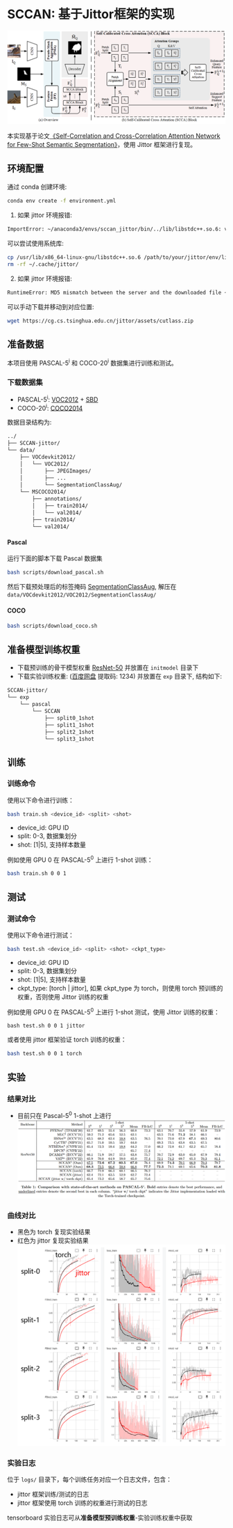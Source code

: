 # SCCAN: 基于Jittor框架的实现

![模型总览](./figure/overview.png)

本实现基于论文[《Self-Correlation and Cross-Correlation Attention Network for Few-Shot Semantic Segmentation》](https://arxiv.org/abs/2308.09294)，使用 Jittor 框架进行复现。

## 环境配置

通过 conda 创建环境:
```bash 
conda env create -f environment.yml
```

1. 如果 jittor 环境报错:
```bash
ImportError: ~/anaconda3/envs/sccan_jittor/bin/../lib/libstdc++.so.6: version `GLIBCXX_3.4.30' not found (required by ~/.cache/jittor/jt1.3.9/g++11.4.0/py3.7.16/Linux-5.15.0-1xe3/IntelRXeonRGolx62/6c05/default/cu12.2.140_sm_89/jittor_core.cpython-37m-x86_64-linux-gnu.so)
```

可以尝试使用系统库: 
```bash
cp /usr/lib/x86_64-linux-gnu/libstdc++.so.6 /path/to/your/jittor/env/lib/
rm -rf ~/.cache/jittor/
```

2. 如果 jittor 环境报错:
```bash
RuntimeError: MD5 mismatch between the server and the downloaded file ~/.cache/jittor/cutlass/cutlass.zip terminate called without an active exception
```

可以手动下载并移动到对应位置: 
```bash
wget https://cg.cs.tsinghua.edu.cn/jittor/assets/cutlass.zip
```



## 准备数据
本项目使用 PASCAL-5<sup>i</sup> 和 COCO-20<sup>i</sup> 数据集进行训练和测试。

### 下载数据集
- PASCAL-5<sup>i</sup>:  [VOC2012](http://host.robots.ox.ac.uk/pascal/VOC/voc2012/) + [SBD](http://home.bharathh.info/pubs/codes/SBD/download.html)
- COCO-20<sup>i</sup>:  [COCO2014](https://cocodataset.org/#download)

数据目录结构为:

```
../
├── SCCAN-jittor/
└── data/
    ├── VOCdevkit2012/
    │   └── VOC2012/
    │       ├── JPEGImages/
    │       ├── ...
    │       └── SegmentationClassAug/
    └── MSCOCO2014/           
        ├── annotations/
        │   ├── train2014/ 
        │   └── val2014/
        ├── train2014/
        └── val2014/
```

#### Pascal
运行下面的脚本下载 Pascal 数据集
```bash
bash scripts/download_pascal.sh
```
然后下载预处理后的标签掩码 [SegmentationClassAug](https://etsmtl365-my.sharepoint.com/:u:/g/personal/seyed-mohammadsina_hajimiri_1_ens_etsmtl_ca/Ef70aWKWEidJoR_NZb131SwB3t7WIHMjJK316qxIu_SPyw?e=CVtNKY), 解压在 `data/VOCdevkit2012/VOC2012/SegmentationClassAug/`

#### COCO
```bash
bash scripts/download_coco.sh
```

## 准备模型训练权重

- 下载预训练的骨干模型权重 [ResNet-50](https://entuedu-my.sharepoint.com/:u:/g/personal/qianxion001_e_ntu_edu_sg/EbntykE8vXFMotK31vYk8iABRhFwvgVDt93koaIA63YgJQ?e=rE0swx) 并放置在 `initmodel` 目录下
- 下载实验训练权重: ([百度网盘](https://pan.baidu.com/s/1uxvcmPPwDPnN2MPlwEMzwg?pwd=1234) 提取码: 1234) 并放置在 `exp` 目录下, 结构如下:
```
SCCAN-jittor/
└── exp
    └── pascal
        └── SCCAN
            ├── split0_1shot
            ├── split1_1shot
            ├── split2_1shot
            └── split3_1shot
```


## 训练

### 训练命令
使用以下命令进行训练：
```bash
bash train.sh <device_id> <split> <shot>
```
- device_id: GPU ID
- split: 0-3, 数据集划分
- shot: [1|5], 支持样本数量

例如使用 GPU 0 在 PASCAL-5<sup>0</sup> 上进行 1-shot 训练：
```bash
bash train.sh 0 0 1
```

## 测试

### 测试命令
使用以下命令进行测试：
```bash
bash test.sh <device_id> <split> <shot> <ckpt_type>
```
- device_id: GPU ID
- split: 0-3, 数据集划分
- shot: [1|5], 支持样本数量
- ckpt_type: [torch | jittor], 如果 ckpt_type 为 torch，则使用 torch 预训练的权重，否则使用 Jittor 训练的权重

例如使用 GPU 0 在 PASCAL-5<sup>0</sup> 上进行 1-shot 测试，使用 Jittor 训练的权重：
```bashj
bash test.sh 0 0 1 jittor
```
或者使用 jittor 框架验证 torch 训练的权重：
```bash
bash test.sh 0 0 1 torch
```

## 实验

### 结果对比
- 目前只在 Pascal-5<sup>0</sup> 1-shot 上进行
![实验结果](./figure/table1.png)


### 曲线对比
- 黑色为 torch 复现实验结果
- 红色为 jittor 复现实验结果
![曲线图](./figure/figure1.png)

### 实验日志
位于 `logs/` 目录下，每个训练任务对应一个日志文件，包含：
- jittor 框架训练/测试的日志  
- jittor 框架使用 torch 训练的权重进行测试的日志  

tensorboard 实验日志可从**准备模型预训练权重**-实验训练权重中获取